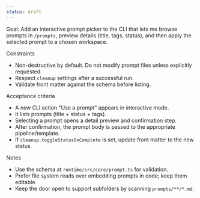 ```yaml
---
status: draft
---
```


Goal: Add an interactive prompt picker to the CLI that lets me browse prompts in `/prompts`, preview details (title, tags, status), and then apply the selected prompt to a chosen workspace.

Constraints

- Non-destructive by default. Do not modify prompt files unless explicitly requested.
- Respect `cleanup` settings after a successful run.
- Validate front matter against the schema before listing.

Acceptance criteria

- A new CLI action "Use a prompt" appears in interactive mode.
- It lists prompts (title + status + tags).
- Selecting a prompt opens a detail preview and confirmation step.
- After confirmation, the prompt body is passed to the appropriate pipeline/template.
- If `cleanup.toggleStatusOnComplete` is set, update front matter to the new status.

Notes

- Use the schema at `runtime/src/core/prompt.ts` for validation.
- Prefer file system reads over embedding prompts in code; keep them editable.
- Keep the door open to support subfolders by scanning `prompts/**/*.md`.

